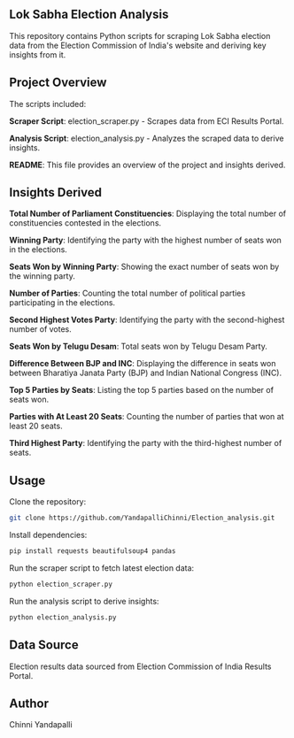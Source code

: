 ## **Lok Sabha Election Analysis**
This repository contains Python scripts for scraping Lok Sabha election data from the Election Commission of India's website and deriving key insights from it.

## **Project Overview**

The scripts included:

**Scraper Script**: election_scraper.py - Scrapes data from ECI Results Portal.

**Analysis Script**: election_analysis.py - Analyzes the scraped data to derive insights.

**README**: This file provides an overview of the project and insights derived.

## **Insights Derived**

**Total Number of Parliament Constituencies**: Displaying the total number of constituencies contested in the elections.

**Winning Party**: Identifying the party with the highest number of seats won in the elections.

**Seats Won by Winning Party**: Showing the exact number of seats won by the winning party.

**Number of Parties**: Counting the total number of political parties participating in the elections.

**Second Highest Votes Party**: Identifying the party with the second-highest number of votes.

**Seats Won by Telugu Desam**: Total seats won by Telugu Desam Party.

**Difference Between BJP and INC**: Displaying the difference in seats won between Bharatiya Janata Party (BJP) and Indian National Congress (INC).

**Top 5 Parties by Seats**: Listing the top 5 parties based on the number of seats won.

**Parties with At Least 20 Seats**: Counting the number of parties that won at least 20 seats.

**Third Highest Party**: Identifying the party with the third-highest number of seats.

## **Usage**

Clone the repository:

``` bash
git clone https://github.com/YandapalliChinni/Election_analysis.git
```
Install dependencies:

``` bash
pip install requests beautifulsoup4 pandas
```

Run the scraper script to fetch latest election data:

``` bash
python election_scraper.py
```

Run the analysis script to derive insights:

``` bash
python election_analysis.py
```

## **Data Source**

Election results data sourced from Election Commission of India Results Portal.

## **Author**

Chinni Yandapalli
